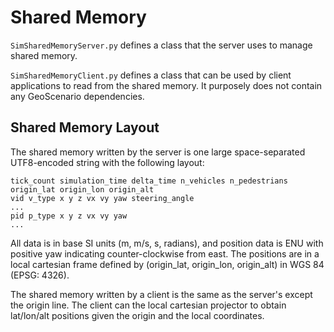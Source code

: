 # Shared Memory

`SimSharedMemoryServer.py` defines a class that the server uses to manage shared memory.

`SimSharedMemoryClient.py` defines a class that can be used by client applications to read from the shared memory.
It purposely does not contain any GeoScenario dependencies.

## Shared Memory Layout

The shared memory written by the server is one large space-separated UTF8-encoded string with the following layout:

```
tick_count simulation_time delta_time n_vehicles n_pedestrians
origin_lat origin_lon origin_alt
vid v_type x y z vx vy yaw steering_angle
...
pid p_type x y z vx vy yaw
...
```

All data is in base SI units (m, m/s, s, radians), and position data is ENU with positive yaw indicating counter-clockwise from east.
The positions are in a local cartesian frame defined by (origin_lat, origin_lon, origin_alt) in WGS 84 (EPSG: 4326).

The shared memory written by a client is the same as the server's except the origin line.
The client can the local cartesian projector to obtain lat/lon/alt positions given the origin and the local coordinates.